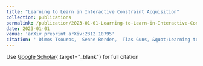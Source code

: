 ```yaml
---
title: "Learning to Learn in Interactive Constraint Acquisition"
collection: publications
permalink: /publication/2023-01-01-Learning-to-Learn-in-Interactive-Constraint-Acquisition
date: 2023-01-01
venue: 'arXiv preprint arXiv:2312.10795'
citation: ' Dimos Tsouros,  Senne Berden,  Tias Guns, &quot;Learning to Learn in Interactive Constraint Acquisition.&quot; arXiv preprint arXiv:2312.10795, 2023.'
---
```

Use [Google Scholar](https://scholar.google.com/scholar?q=Learning+to+Learn+in+Interactive+Constraint+Acquisition){:target="_blank"} for full citation